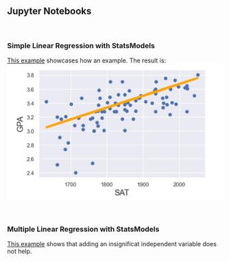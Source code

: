 ## Jupyter Notebooks

<br/>

### Simple Linear Regression with StatsModels

[This example](./simple_linear_regression_with_statsmodels/readme.md) showcases how an example.
The result is:
![](imgs/simple_linear_regression_with_statsmodels_practice.png)

<br/>

### Multiple Linear Regression with StatsModels

[This example](./multiple_linear_regression_and_adj_r-squared/readme.md) shows that adding an insignificat independent variable does not help.

<br/>
